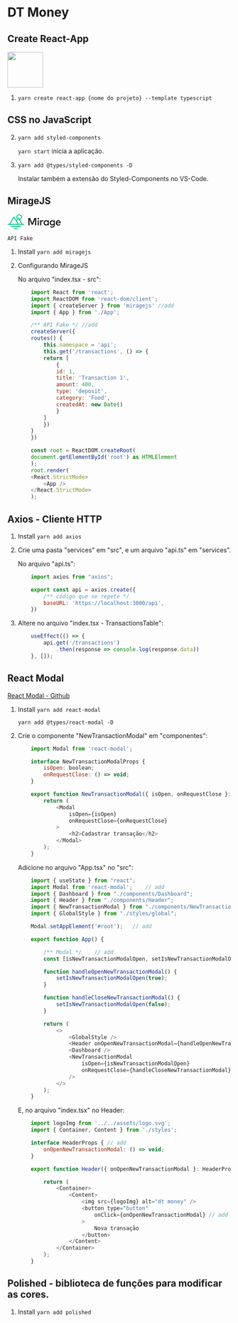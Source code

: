 # DT Money

## Create React-App

[ <img style="width:80px;" src="https://create-react-app.dev/img/logo.svg"> ](https://create-react-app.dev/docs/custom-templates/)

1. `yarn create react-app {nome do projeto} --template typescript`

## CSS no JavaScript

2. `yarn add styled-components`

    `yarn start` inicia a aplicação.

3. `yarn add @types/styled-components -D`

    Instalar também a extensão do Styled-Components no VS-Code.

## MirageJS

[ <svg style="width: 120px;" viewBox="0 0 249 69" class="
    w-24 md:w-28 lg:w-34 py-3 text-gray-100
    "><g id="logo-and-name_svg__logo-and-name_svg__Logo-5" stroke="none" stroke-width="1" fill="none" fill-rule="evenodd"><g id="logo-and-name_svg__logo-and-name_svg__Logo-1" transform="translate(-860.000000, -628.000000)"><g id="logo-and-name_svg__logo-and-name_svg__Group-2" transform="translate(862.000000, 628.125000)"><path d="M-2.84217094e-14,45.956 L74.724,45.956" id="logo-and-name_svg__logo-and-name_svg__Path" stroke="#05C77E" stroke-width="4" stroke-linecap="round" stroke-linejoin="round"></path><path d="M15.346,55.956 L59.377,55.956" id="logo-and-name_svg__logo-and-name_svg__Path" stroke="#05C77E" stroke-width="3.9937" stroke-linecap="round" stroke-linejoin="round"></path><path d="M30.694,65.956 L44.029,65.956" id="logo-and-name_svg__logo-and-name_svg__Path" stroke="#05C77E" stroke-width="4" stroke-linecap="round" stroke-linejoin="round"></path><polyline id="logo-and-name_svg__logo-and-name_svg__Path" stroke="#05C77E" stroke-width="4" stroke-linecap="round" stroke-linejoin="round" fill-rule="nonzero" points="40.066 30.581 49.661 16.128 66.376 45.956"></polyline><path d="M52.661,-1.77635684e-15 C59.8440155,-1.77635684e-15 65.667,5.82298454 65.667,13.006 C65.667,18.6437838 62.0798555,23.4437451 57.0634462,25.2480043 L55.1941169,21.9111027 C59.0746424,20.8093965 61.917,17.2396323 61.917,13.006 C61.917,7.89405236 57.7729476,3.75 52.661,3.75 C47.5490524,3.75 43.405,7.89405236 43.405,13.006 C43.405,15.2129486 44.1773904,17.2394958 45.4665957,18.8300659 L43.3230653,22.0591357 C41.0526191,19.7177165 39.655,16.525074 39.655,13.006 C39.655,5.82298454 45.4779845,-1.77635684e-15 52.661,-1.77635684e-15 Z" id="logo-and-name_svg__logo-and-name_svg__Combined-Shape" fill="#05C77E" fill-rule="nonzero"></path><polyline id="logo-and-name_svg__logo-and-name_svg__Path" stroke="#05C77E" stroke-width="4" stroke-linecap="round" stroke-linejoin="round" points="8.348 45.956 27.588 11.742 49.918 45.956"></polyline><path d="M206.577,26.731 C209.992,26.732 212.645,27.935 214.414,30.171 L214.414,27.346 L219.573,27.346 L219.573,49.235 C219.573,56.63 214.807,61.174 206.946,61.174 C203.433,61.174 199.576,60.216 197.095,58.447 L198.962,54.099 C201.345,55.548 204.072,56.482 206.946,56.482 C211.761,56.482 214.414,53.829 214.414,49.456 L214.414,47.564 C212.645,49.824 209.992,51.003 206.577,51.003 C201.197,51.003 195.67,46.482 195.67,38.867 C195.67,31.252 201.197,26.731 206.577,26.731 Z M178.738,26.732 C182.079,26.732 184.511,28.107 186.133,30.196 L186.133,27.346 L191.268,27.346 L191.268,50.881 L186.133,50.881 L186.133,48.056 C184.512,50.144 182.08,51.495 178.738,51.495 C172.155,51.495 166.971,46.311 166.971,39.113 C166.971,31.915 172.155,26.732 178.738,26.732 Z M235.692,26.733 C242.277,26.732 246.797,31.744 246.821,39.089 C246.821,39.752 246.772,40.416 246.723,41.005 L229.33,41.005 C230.018,45.231 232.99,47 236.331,47 C238.689,47 241.195,46.066 243.136,44.519 L245.691,48.18 C242.816,50.637 239.574,51.496 236.012,51.496 C228.961,51.496 223.974,46.582 223.974,39.114 C223.974,31.744 228.765,26.733 235.692,26.733 Z M103.996,16.487 L113.995,41.054 L123.994,16.487 L132.519,16.487 L132.519,50.881 L126.966,50.881 L126.966,22.58 L116.918,47.515 L111.071,47.515 L101.023,22.85 L101.023,50.881 L95.471,50.881 L95.471,16.487 L103.996,16.487 Z M144.415,27.346 L144.415,50.881 L139.256,50.881 L139.256,27.346 L144.415,27.346 Z M162.424,26.732 C163.996,26.732 165.2,26.928 166.379,27.395 L165.151,32.48 C164.07,31.915 162.498,31.62 161.245,31.62 C157.977,31.62 155.644,33.929 155.644,37.933 L155.644,50.88 L150.509,50.88 L150.509,27.346 L155.594,27.346 L155.594,29.999 C157.142,27.764 159.549,26.732 162.424,26.732 Z M179.353,31.571 C174.931,31.571 172.253,34.986 172.253,39.113 C172.253,43.24 174.931,46.655 179.353,46.655 C183.603,46.655 186.453,43.412 186.453,39.113 C186.453,34.814 183.603,31.571 179.353,31.571 Z M207.903,31.5719998 C203.555,31.571 200.951,34.888 200.951,38.868 C200.951,42.824 203.555,46.164 207.903,46.164 C212.055,46.164 214.856,42.995 214.856,38.868 C214.856,34.741 212.055,31.5719998 207.903,31.5719998 Z M235.594,31.301 C231.934,31.301 229.895,33.66 229.355,37.099 L241.564,37.099 C240.999,33.438 238.862,31.301 235.594,31.301 Z M141.81,15.578 C143.849,15.578 145.446,17.175 145.446,19.214 C145.446,21.253 143.849,22.801 141.81,22.801 C139.771,22.801 138.223,21.253 138.223,19.214 C138.223,17.175 139.771,15.578 141.81,15.578 Z" id="logo-and-name_svg__logo-and-name_svg__Combined-Shape" fill="currentColor" fill-rule="nonzero"></path></g></g></g></svg> ](https://miragejs.com/)

    API Fake

1. Install `yarn add miragejs`

2. Configurando MirageJS

    No arquivo "index.tsx - src":

    ```js
        import React from 'react';
        import ReactDOM from 'react-dom/client';
        import { createServer } from 'miragejs' //add
        import { App } from './App';

        /** API Fake */ //add
        createServer({
        routes() {
            this.namespace = 'api';
            this.get('/transactions', () => {
            return [
                {
                id: 1,
                title: 'Transaction 1',
                amount: 400,
                type: 'deposit',
                category: 'Food',
                createdAt: new Date()
                }
            ]
            })
        }
        })

        const root = ReactDOM.createRoot(
        document.getElementById('root') as HTMLElement
        );
        root.render(
        <React.StrictMode>
            <App />
        </React.StrictMode>
        );
    ```

## Axios - Cliente HTTP

1. Install `yarn add axios`

2. Crie uma pasta "services" em "src", e um arquivo "api.ts" em "services".

    No arquivo "api.ts":
    ```js
        import axios from "axios";

        export const api = axios.create({
            /** código que se repete */
            baseURL: 'https://localhost:3000/api',
        })
    ```

3. Altere no arquivo "index.tsx - TransactionsTable":

    ```js
        useEffect(() => {
            api.get('/transactions')
                .then(response => console.log(response.data))
        }, []);
    ```

## React Modal

[React Modal - Github](https://github.com/reactjs/react-modal)

1. Install `yarn add react-modal`

    `yarn add @types/react-modal -D`

2. Crie o componente "NewTransactionModal" em "componentes":

    ```js
        import Modal from 'react-modal';

        interface NewTransactionModalProps {
            isOpen: boolean;
            onRequestClose: () => void;
        }

        export function NewTransactionModal({ isOpen, onRequestClose }: NewTransactionModalProps) {
            return (
                <Modal
                    isOpen={isOpen}
                    onRequestClose={onRequestClose}
                >
                    <h2>Cadastrar transação</h2>
                </Modal>
            );
        }
    ```


    Adicione no arquivo "App.tsx" no "src":

    ```js
        import { useState } from "react";
        import Modal from 'react-modal';    // add
        import { Dashboard } from "./components/Dashboard";
        import { Header } from "./components/Header";
        import { NewTransactionModal } from "./components/NewTransactionModal"; // add
        import { GlobalStyle } from "./styles/global";

        Modal.setAppElement('#root');   // add

        export function App() {

            /** Modal */    // add
            const [isNewTransactionModalOpen, setIsNewTransactionModalOpen] = useState(false);

            function handleOpenNewTransactionModal() {
                setIsNewTransactionModalOpen(true);
            }

            function handleCloseNewTransactionModal() {
                setIsNewTransactionModalOpen(false);
            }

            return (
                <>
                    <GlobalStyle />
                    <Header onOpenNewTransactionModal={handleOpenNewTransactionModal} />
                    <Dashboard />
                    <NewTransactionModal
                        isOpen={isNewTransactionModalOpen}
                        onRequestClose={handleCloseNewTransactionModal}
                    />
                </>
            );
        }
    ```

    E, no arquivo "index.tsx" no Header:

    ```js
        import logoImg from '../../assets/logo.svg';
        import { Container, Content } from './styles';

        interface HeaderProps { // add
            onOpenNewTransactionModal: () => void;
        }

        export function Header({ onOpenNewTransactionModal }: HeaderProps) {

            return (
                <Container>
                    <Content>
                        <img src={logoImg} alt="dt money" />
                        <button type="button"
                            onClick={onOpenNewTransactionModal} // add
                        >
                            Nova transação
                        </button>
                    </Content>
                </Container>
            );
        }
    ```

## Polished - biblioteca de funções para modificar as cores.

1. Install `yarn add polished`

